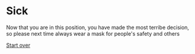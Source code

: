 # Sick
Now that you are in this position, you have made the most terribe decision, so please next time always wear a mask for people's safety and others

[Start over](../mask.md)